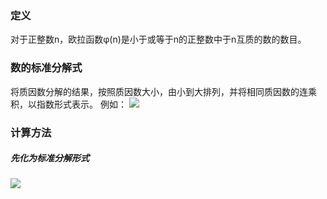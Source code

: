 ### 定义
对于正整数n，欧拉函数φ(n)是小于或等于n的正整数中于n互质的数的数目。
### 数的标准分解式
将质因数分解的结果，按照质因数大小，由小到大排列，并将相同质因数的连乘积，以指数形式表示。
例如：
![](http://latex.codecogs.com/gif.latex?\\2020={2^{2}*5*101)
### 计算方法
##### 先化为标准分解形式
![](http://latex.codecogs.com/gif.latex?\\n=p_1^{k_1}p_2^(k_2)\cdots&space;p_r^{k_r})

